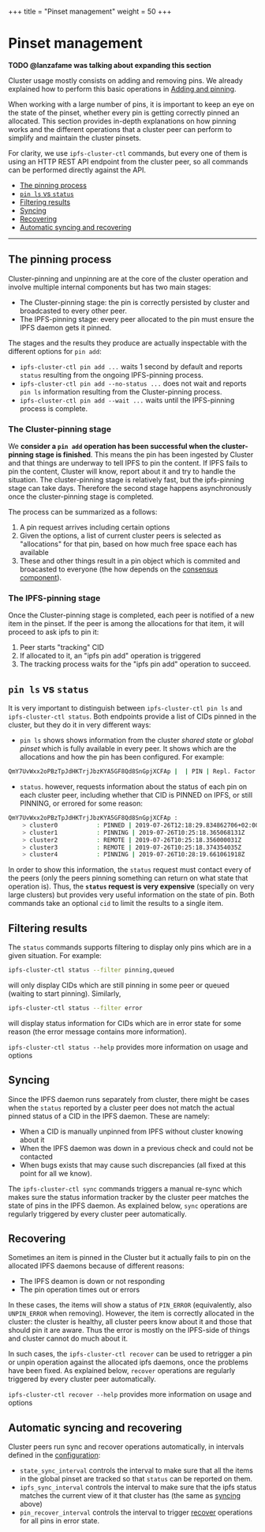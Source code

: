 +++
title = "Pinset management"
weight = 50
+++

# Pinset management

**TODO @lanzafame was talking about expanding this section**

Cluster usage mostly consists on adding and removing pins. We already explained how to perform this basic operations in [Adding and pinning](/documentation/getting-started/first-pins).

When working with a large number of pins, it is important to keep an eye on the state of the pinset, whether every pin is getting correctly pinned an allocated. This section provides in-depth explanations on how pinning works and the different operations that a cluster peer can perform to simplify and maintain the cluster pinsets.

<div class="tipbox tip">For clarity, we use <code>ipfs-cluster-ctl</code> commands, but every one of them is using an HTTP REST API endpoint from the cluster peer, so all commands can be performed directly against the API.</div>

* [The pinning process](#the-pinning-process)
* [`pin ls` vs `status`](#pin-ls-vs-status)
* [Filtering results](#filtering-results)
* [Syncing](#syncing)
* [Recovering](#recovering)
* [Automatic syncing and recovering](#automatic-syncing-and-recovering)

---

## The pinning process

Cluster-pinning and unpinning are at the core of the cluster operation and involve multiple internal components but has two main stages:

* The Cluster-pinning stage: the pin is correctly persisted by cluster and broadcasted to every other peer.
* The IPFS-pinning stage: every peer allocated to the pin must ensure the IPFS daemon gets it pinned.

The stages and the results they produce are actually inspectable with the different options for `pin add`:

* `ipfs-cluster-ctl pin add ...` waits 1 second by default and reports `status` resulting from the ongoing IPFS-pinning process.
* `ipfs-cluster-ctl pin add --no-status ...` does not wait and reports `pin ls` information resulting from the Cluster-pinning process.
* `ipfs-cluster-ctl pin add --wait ...` waits until the IPFS-pinning process is complete.

### The Cluster-pinning stage

We **consider a `pin add` operation has been successful when the cluster-pinning stage is finished**. This means the pin has been ingested by Cluster and that things are underway to tell IPFS to pin the content. If IPFS fails to pin the content, Cluster will know, report about it and try to handle the situation. The cluster-pinning stage is relatively fast, but the ipfs-pinning stage can take days. Therefore the second stage happens asynchronously once the cluster-pinning stage is completed.

The process can be summarized as a follows:

1. A pin request arrives including certain options
2. Given the options, a list of current cluster peers is selected as "allocations" for that pin, based on how much free space each has available
3. These and other things result in a pin object which is commited and broacasted to everyone (the how depends on the [consensus component](/documentation/guides/consensus)).

### The IPFS-pinning stage

Once the Cluster-pinning stage is completed, each peer is notified of a new item in the pinset. If the peer is among the allocations for that item, it will proceed to ask ipfs to pin it:

1. Peer starts "tracking" CID
2. If allocated to it, an "ipfs pin add" operation is triggered
3. The tracking process waits for the "ipfs pin add" operation to succeed.

## `pin ls` vs `status`

It is very important to distinguish between `ipfs-cluster-ctl pin ls` and `ipfs-cluster-ctl status`. Both endpoints provide a list of CIDs pinned in the cluster, but they do it in very different ways:

* `pin ls` shows shows information from the cluster *shared state* or *global pinset* which is fully available in every peer. It shows which are the allocations and how the pin has been configured. For example:

```sh
QmY7UvWxx2oPBzTpJdHKTrjJbzKYA5GF8Qd8SnGpjXCFAp |  | PIN | Repl. Factor: 2--3 | Allocations: [12D3KooWGbmjg3MDUYFosLNPbE1jKkv5fzKHD7wyGDa1P95iKMjF QmSGCzHkz8gC9fNndMtaCZdf9RFtwtbTEEsGo4zkVfcykD QmdFBMf9HMDH3eCWrc1U11YCPenC3Uvy9mZQ2BedTyKTDf] | Recursive
```

* `status`. however, requests information about the status of each pin on each cluster peer, including whether that CID is PINNED on IPFS, or still PINNING, or errored for some reason:

```sh
QmY7UvWxx2oPBzTpJdHKTrjJbzKYA5GF8Qd8SnGpjXCFAp :
    > cluster0           : PINNED | 2019-07-26T12:18:29.834862706+02:00
    > cluster1           : PINNING | 2019-07-26T10:25:18.365068131Z
    > cluster2           : REMOTE | 2019-07-26T10:25:18.356000031Z
    > cluster3           : REMOTE | 2019-07-26T10:25:18.374354035Z
    > cluster4           : PINNING | 2019-07-26T10:28:19.661061918Z
```

In order to show this information, the `status` request must contact every of the peers (only the peers pinning something can return on what state that operation is). Thus, the **`status` request is very expensive** (specially on very large clusters) but provides very useful information on the state of pin. Both commands take an optional `cid` to limit the results to a single item.

## Filtering results

The `status` commands supports filtering to display only pins which are in a given situation. For example:

```sh
ipfs-cluster-ctl status --filter pinning,queued
```

will only display CIDs which are still pinning in some peer or queued (waiting to start pinning). Similarly,

```sh
ipfs-cluster-ctl status --filter error
```

will display status information for CIDs which are in error state for some reason (the error message contains more information).

<div class="tipbox tip"><code>ipfs-cluster-ctl status --help</code> provides more information on usage and options</div>

## Syncing

Since the IPFS daemon runs separately from cluster, there might be cases when the `status` reported by a cluster peer does not match the actual pinned status of a CID in the IPFS daemon. These are namely:

* When a CID is manually unpinned from IPFS without cluster knowing about it
* When the IPFS daemon was down in a previous check and could not be contacted
* When bugs exists that may cause such discrepancies (all fixed at this point for all we know).

The `ipfs-cluster-ctl sync` commands triggers a manual re-sync which makes sure the status information tracker by the cluster peer matches the state of pins in the IPFS daemon. As explained below, `sync` operations are regularly triggered by every cluster peer automatically.

## Recovering

Sometimes an item is pinned in the Cluster but it actually fails to pin on the allocated IPFS daemons because of different reasons:

* The IPFS deamon is down or not responding
* The pin operation times out or errors

In these cases, the items will show a status of `PIN_ERROR` (equivalently, also `UNPIN_ERROR` when removing). However, the item is correctly allocated in the cluster: the cluster is healthy, all cluster peers know about it and those that should pin it are aware. Thus the error is mostly on the IPFS-side of things and cluster cannot do much about it.

In such cases, the `ipfs-cluster-ctl recover` can be used to retrigger a pin or unpin operation against the allocated ipfs daemons, once the problems have been fixed. As explained below, `recover` operations are regularly triggered by every cluster peer automatically.

<div class="tipbox tip"><code>ipfs-cluster-ctl recover --help</code> provides more information on usage and options</div>


## Automatic syncing and recovering

Cluster peers run sync and recover operations automatically, in intervals defined in the [configuration](/documentation/reference/configuration):

* `state_sync_interval` controls the interval to make sure that all the items in the global pinset are tracked so that `status` can be reported on them.
* `ipfs_sync_interval` controls the interval to make sure that the ipfs status matches the current view of it that cluster has (the same as [syncing](#syncing) above)
* `pin_recover_interval` controls the interval to trigger [recover](#recovering) operations for all pins in error state.
